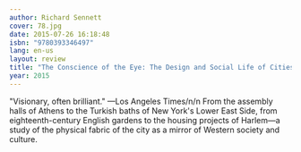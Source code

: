 ```yaml
---
author: Richard Sennett
cover: 78.jpg
date: 2015-07-26 16:18:48
isbn: "9780393346497"
lang: en-us
layout: review
title: "The Conscience of the Eye: The Design and Social Life of Cities"
year: 2015
---
```


"Visionary, often brilliant." —Los Angeles Times/n/n From the assembly halls of Athens to the Turkish baths of New York's Lower East Side, from eighteenth-century English gardens to the housing projects of Harlem—a study of the physical fabric of the city as a mirror of Western society and culture.
